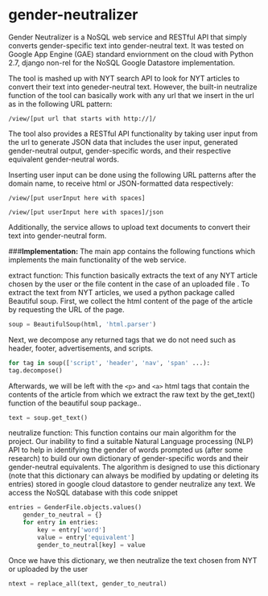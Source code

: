 # gender-neutralizer
Gender Neutralizer is a NoSQL web service and RESTful API that simply converts gender-specific text into gender-neutral text. It was tested on Google App Engine (GAE) standard enviornment on the cloud with Python 2.7, django non-rel for the NoSQL Google Datastore implementation.

The tool is mashed up with NYT search API to look for NYT articles to convert their text into geneder-neutral text. However, the built-in neutralize function of the tool can basically work with any url that we insert in the url as in the following URL pattern: 

```/view/[put url that starts with http://]/```

The tool also provides a RESTful API functionality by taking user input from the url to generate JSON data that includes the user input, generated gender-neutral output, gender-specific words, and their respective equivalent gender-neutral words.

Inserting user input can be done using the following URL patterns after the domain name, to receive html or JSON-formatted data respectively: 
 
 ```/view/[put userInput here with spaces]```

```/view/[put userInput here with spaces]/json```

Additionally, the service allows to upload text documents to convert their text into gender-neutral form.

###**Implementation:**
The main app contains the following functions which implements the main functionality of the web service.

extract function: This function basically extracts the text of any NYT article chosen by the user or the file content in the case of an uploaded file . To extract the text from NYT articles, we used a python package called Beautiful soup. First, we collect the html content of the page of the article by requesting the URL of the page.

```python
soup = BeautifulSoup(html, 'html.parser')
```

Next, we decompose any returned tags that we do not need such as header, footer, advertisements, and scripts.
```python
for tag in soup(['script', 'header', 'nav', 'span' ...):
tag.decompose()  
```
Afterwards, we will be left with the `<p>` and `<a>` html tags that contain the contents of the article from which we extract the raw text by the get_text() function of the beautiful soup package..

```python
text = soup.get_text()
```

neutralize function: This function contains our main algorithm for the project. Our inability to find a suitable Natural Language processing (NLP) API to help in identifying the gender of words prompted us (after some research) to build our own dictionary of gender-specific words and their gender-neutral equivalents. The algorithm is designed to use this dictionary (note that this dictionary can always be modified by updating or deleting its entries) stored in google cloud datastore to gender neutralize any text. We access the NoSQL database with this code snippet

```python
entries = GenderFile.objects.values()
	gender_to_neutral = {}
	for entry in entries:
		key = entry['word']
		value = entry['equivalent']
		gender_to_neutral[key] = value
```
Once we have this dictionary, we then neutralize the text chosen from NYT or uploaded by the user

```python
ntext = replace_all(text, gender_to_neutral)
```
